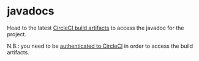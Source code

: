 # javadocs

Head to the latest [CircleCI build artifacts](https://188-244441529-gh.circle-artifacts.com/0/docs/javadoc/index.html) to access the javadoc for the project.

N.B.: you need to be [authenticated to CircleCI](https://circleci.com/vcs-authorize/) in order to access the build artifacts.
